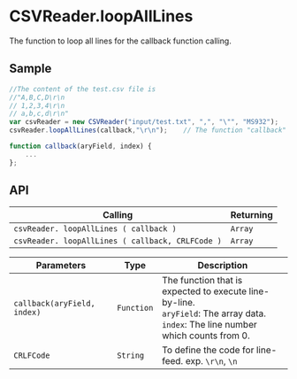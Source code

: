 # CSVReader.loopAllLines

The function to loop all lines for the callback function calling.

## Sample

```javascript
//The content of the test.csv file is 
//"A,B,C,D\r\n
// 1,2,3,4\r\n
// a,b,c,d\r\n"
var csvReader = new CSVReader("input/test.txt", ",", "\"", "MS932");
csvReader.loopAllLines(callback,"\r\n");	// The function "callback" will be executed three times

function callback(aryField, index) {
	...
};
```

## API

| Calling | Returning |
|---|---|
| `csvReader. loopAllLines ( callback )` | `Array` |
| `csvReader. loopAllLines ( callback, CRLFCode )` | `Array` |

| Parameters | Type | Description |
|---|---|---|
| `callback(aryField, index)` | `Function` | The function that is expected to execute line-by-line.<br>`aryField`: The array data.<br>`index`: The line number which counts from 0. |
| `CRLFCode` | `String` | To define the code for line-feed. exp. `\r\n`, `\n` |

